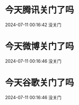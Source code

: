 # 今天腾讯关门了吗

2024-07-11 00:16:42 没关门

# 今天微博关门了吗

2024-07-11 00:16:46 没关门

# 今天谷歌关门了吗

2024-07-11 00:16:46 没关门

